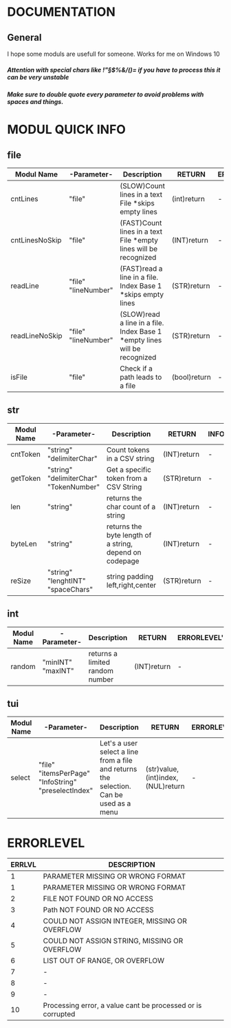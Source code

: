 # DOCUMENTATION
## General
I hope some moduls are usefull for someone.
Works for me on Windows 10
##### Attention with special chars like !"§$%&/()= if you have to process this it can be very unstable  
##### Make sure to double quote every parameter to avoid problems with spaces and things.  

# MODUL QUICK INFO
  ## file
  
| Modul Name |-Parameter-|Description|RETURN|ERRORLEVEL'S
|--|--|--|--|--|
|cntLines  |"file"|(SLOW)Count lines in a text File *skips empty lines|(int)return|-|
|cntLinesNoSkip|"file"|(FAST)Count lines in a text File *empty lines will be recognized|(INT)return|-|
|readLine|"file" "lineNumber"|(FAST)read a line in a file. Index Base 1 *skips empty lines|(STR)return|-|
|readLineNoSkip|"file" "lineNumber"|(SLOW)read a line in a file. Index Base 1 *empty lines will be recognized|(STR)return|-|
|isFile|"file"|Check if a path leads to a file|(bool)return|-|

  ## str
| Modul Name|-Parameter-|Description|RETURN|INFO|
|--|--|--|--|--|
|cntToken|"string" "delimiterChar"|Count tokens in a CSV string|(INT)return|-|
|getToken|"string" "delimiterChar" "TokenNumber"|Get a specific token from a CSV String|(STR)return|-|
|len|"string"|returns the char count of a string|(INT)return|-| 
|byteLen|"string"|returns the byte length of a string, depend on codepage|(INT)return|-|
|reSize|"string" "lenghtINT" "spaceChars"|string padding left,right,center|(STR)return|-|
## int
| Modul Name|-Parameter-|Description|RETURN|ERRORLEVEL'S|
|--|--|--|--|--|
|random|"minINT" "maxINT"|returns a limited random number|(INT)return|-|
## tui
| Modul Name|-Parameter-|Description|RETURN|ERRORLEVEL'S|
|--|--|--|--|--|
|select|"file" "itemsPerPage" "InfoString" "preselectIndex" |Let's a user select a line from a file and returns the selection. Can be used as a menu|(str)value,(int)index,(NUL)return|-|
# ERRORLEVEL
| ERRLVL| DESCRIPTION  |
|--|--|
|1 |PARAMETER MISSING OR WRONG FORMAT|
|1|PARAMETER MISSING OR WRONG FORMAT |
|2| FILE NOT FOUND OR NO ACCESS|
|3| Path NOT FOUND OR NO ACCESS
|4| COULD NOT ASSIGN INTEGER, MISSING OR OVERFLOW
|5| COULD NOT ASSIGN STRING, MISSING OR OVERFLOW
|6| LIST OUT OF RANGE, OR OVERFLOW
|7| -
|8| -
|9| -
|10| Processing error, a value cant be processed or is corrupted
